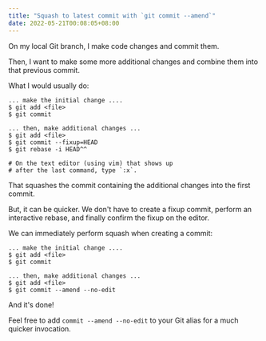 ```yaml
---
title: "Squash to latest commit with `git commit --amend`"
date: 2022-05-21T00:08:05+08:00
---
```

On my local Git branch, I make code changes and commit them.

Then, I want to make some more additional changes and combine them into that previous commit.

What I would usually do:

```
... make the initial change ....
$ git add <file>
$ git commit

... then, make additional changes ...
$ git add <file>
$ git commit --fixup=HEAD
$ git rebase -i HEAD^^

# On the text editor (using vim) that shows up
# after the last command, type `:x`.
```

That squashes the commit containing the additional changes into the first commit.

But, it can be quicker. We don't have to create a fixup commit, perform an interactive rebase, and finally confirm the fixup on the editor.

We can immediately perform squash when creating a commit:

```
... make the initial change ....
$ git add <file>
$ git commit

... then, make additional changes ...
$ git add <file>
$ git commit --amend --no-edit
```

And it's done!

Feel free to add `commit --amend --no-edit` to your Git alias for a much quicker invocation.
